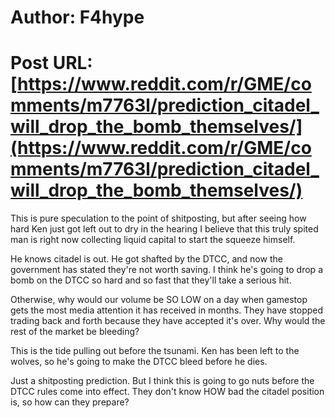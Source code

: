 # Author: F4hype
# Post URL: [https://www.reddit.com/r/GME/comments/m7763l/prediction_citadel_will_drop_the_bomb_themselves/](https://www.reddit.com/r/GME/comments/m7763l/prediction_citadel_will_drop_the_bomb_themselves/)


This is pure speculation to the point of shitposting, but after seeing how hard Ken just got left out to dry in the hearing I believe that this truly spited man is right now collecting liquid capital to start the squeeze himself. 

He knows citadel is out. He got shafted by the DTCC, and now the government has stated they're not worth saving. I think he's going to drop a bomb on the DTCC so hard and so fast that they'll take a serious hit.

Otherwise, why would our volume be SO LOW on a day when gamestop gets the most media attention it has received in months. They have stopped trading back and forth because they have accepted it's over. Why would the rest of the market be bleeding?

This is the tide pulling out before the tsunami. Ken has been left to the wolves, so he's going to make the DTCC bleed before he dies.

Just a shitposting prediction. But I think this is going to go nuts before the DTCC rules come into effect. They don't know HOW bad the citadel position is, so how can they prepare?